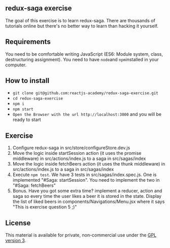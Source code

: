 ## redux-saga exercise

The goal of this exercise is to learn redux-saga. There are thousands of tutorials online but there's no better way to learn than hacking it yourself.

## Requirements
You need to be comfortable writing JavaScript (ES6: Module system, class, destructuring assignment).
You need to have `node`and `npm`installed in your computer.

## How to install

- `git clone git@github.com:reactjs-academy/redux-saga-exercise.git`
- `cd redux-saga-exercise`
- `npm i`
- `npm start`
- `Open the Browser with the url http://localhost:3000` and you will be ready to start


## Exercise

1. Configure redux-saga in src/store/configureStore.dev.js
2. Move the logic inside startSession action (it uses the promise middleware) in src/actions/index.js to a saga in src/sagas/index
3. Move the logic inside fetchBeers action (it uses the thunk middleware) in src/actions/index.js to a saga in src/sagas/index
4. Execute `npm test`. We have 3 tests in src/sagas/index.spec.js. One is implemented "#Saga: startSession". You need to implement the two in "#Saga: fetchBeers"
5. Bonus. Have you got some extra time? implement a reducer, action and saga so every time the user likes a beer it is stored in the state. Display the list of liked beers in components/Navigations/Menu.jsx where it says "This is exercise question 5 ;)"

## License

This material is available for private, non-commercial use under the [GPL version 3](http://www.gnu.org/licenses/gpl-3.0-standalone.html).
